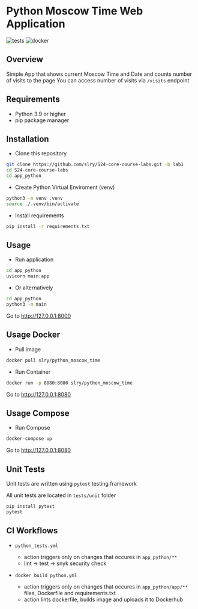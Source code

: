 # Python Moscow Time Web Application
![tests](https://github.com/slry/S24-core-course-labs/actions/workflows/python_tests.yml/badge.svg?branch=lab2)
![docker](https://github.com/slry/S24-core-course-labs/actions/workflows/docker_build_python.yml/badge.svg?branch=lab2)

## Overview
Simple App that shows current Moscow Time and Date and counts number of visits to the page
You can access number of visits via `/visits` endpoint

## Requirements
- Python 3.9 or higher
- pip package manager

## Installation
- Clone this repository
```bash
git clone https://github.com/slry/S24-core-course-labs.git -b lab1
cd S24-core-course-labs
cd app_python
```
- Create Python Virtual Enviroment (venv)
```bash
python3 -m venv .venv
source ./.venv/bin/activate
```
- Install requirements
```bash
pip install -r requirements.txt
```

## Usage
- Run application
```bash
cd app_python
uvicorn main:app
```
- Or alternatively
```bash
cd app_python
python3 -m main
```
Go to http://127.0.0.1:8000

## Usage Docker
- Pull image
```bash
docker pull slry/python_moscow_time
```
- Run Container
```bash
docker run -p 8080:8080 slry/python_moscow_time
```

Go to http://127.0.0.1:8080

## Usage Compose
- Run Compose
```bash
docker-compose up
```

Go to http://127.0.0.1:8080

## Unit Tests
Unit tests are written using `pytest` testing framework

All unit tests are located in `tests/unit` folder

```bash
pip install pytest
pytest
```

## CI Workflows

- `python_tests.yml` 
    - action triggers only on changes that occures in `app_python/**`
    - lint -> test -> snyk security check

- `docker_build_python.yml`
    - action triggers only on changes that occures in `app_python/app/**` files, Dockerfile and requirements.txt
    - action lints dockerfile, builds image and uploads it to Dockerhub

